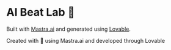 # AI Beat Lab 🎵

Built with [Mastra.ai](https://mastra.ai) and generated using [Lovable](https://lovable.dev).

Created with 🎵 using Mastra.ai and developed through Lovable
